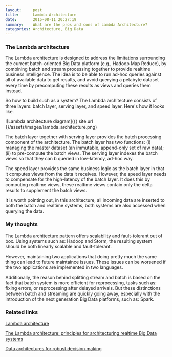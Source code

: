 ```yaml
---
layout:     post
title:      Lambda Architecture
date:       2015-08-11 20:27:19
summary:    What are the pros and cons of Lambda Architecture?
categories: Architecture, Big Data
---
```


### The Lambda architecture

The Lambda architecture is designed to address the limitations surrounding the current batch-oriented Big Data platform (e.g., Hadoop Map Reduce), by combining batch and stream processing together to provide realtime business intelligence. The idea is to be able to run ad-hoc queries against all of available data to get results, and avoid querying a petabyte dataset every time by precomputing these results as views and queries them instead.

So how to build such as a system? The Lambda architecture consists of three layers: batch layer, serving layer, and speed layer. Here's how it looks like.

![Lambda architecture diagram]({{ site.url }}/assets/images/lambda_architecture.png)

The batch layer together with serving layer provides the batch processing component of the architecture. The batch layer has two functions: (i) managing the master dataset (an immutable, append-only set of raw data); (ii) to pre-compute the batch views. The serving layer indexes the batch views so that they can b queried in low-latency, ad-hoc way.

The speed layer provides the same business logic as the batch layer in that it computes views from the data it receives. However, the speed layer needs to compensate for the high-latency of the batch layer. It does this by computing realtime views, these realtime views contain only the delta results to supplement the batch views.

It is worth pointing out, in this architecture, all incoming data are inserted to both the batch and realtime systems, both systems are also accessed when querying the data.

### My thoughts

The Lambda architecture pattern offers scalability and fault-tolerant out of box. Using systems such as: Hadoop and Storm, the resulting system should be both linearly scalable and fault-tolerant.

However, maintaining two applications that doing pretty much the same thing can lead to future maintaince issues. These issues can be worsened if the two applications are implemented in two languages.

Additionally, the reason behind splitting stream and batch is based on the fact that batch system is more efficient for reprocessing, tasks such as: fixing errors, or reprocessing after delayed arrivals. But these distinctions between batch and streaming are quickly going away, especially with the introduction of the next generation Big Data platforms, such as: Spark.

### Related links

[Lambda architecture](http://lambda-architecture.net/)

[The Lambda architecture: principles for architecturing realtime Big Data systems](http://jameskinley.tumblr.com/post/37398560534/the-lambda-architecture-principles-for)

[Data architectures for robust decision making](http://www.slideshare.net/gwenshap/data-architectures-for-robust-decision-making)
